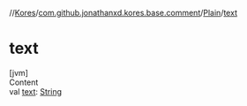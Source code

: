 //[Kores](../../index.md)/[com.github.jonathanxd.kores.base.comment](../index.md)/[Plain](index.md)/[text](text.md)



# text  
[jvm]  
Content  
val [text](text.md): [String](https://kotlinlang.org/api/latest/jvm/stdlib/kotlin/-string/index.html)  



